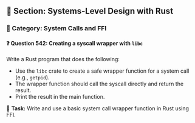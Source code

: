 ## 📘 Section: Systems-Level Design with Rust  
### 🔹 Category: System Calls and FFI  
#### ❓ Question 542: Creating a syscall wrapper with `libc`

Write a Rust program that does the following:

- Use the `libc` crate to create a safe wrapper function for a system call (e.g., `getpid`).
- The wrapper function should call the syscall directly and return the result.
- Print the result in the main function.

🔧 **Task:** Write and use a basic system call wrapper function in Rust using FFI.
